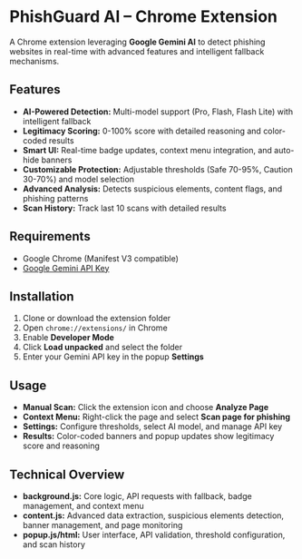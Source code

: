 # PhishGuard AI – Chrome Extension

A Chrome extension leveraging **Google Gemini AI** to detect phishing websites in real-time with advanced features and intelligent fallback mechanisms.

## Features
- **AI-Powered Detection:** Multi-model support (Pro, Flash, Flash Lite) with intelligent fallback
- **Legitimacy Scoring:** 0-100% score with detailed reasoning and color-coded results
- **Smart UI:** Real-time badge updates, context menu integration, and auto-hide banners
- **Customizable Protection:** Adjustable thresholds (Safe 70-95%, Caution 30-70%) and model selection
- **Advanced Analysis:** Detects suspicious elements, content flags, and phishing patterns
- **Scan History:** Track last 10 scans with detailed results

## Requirements
- Google Chrome (Manifest V3 compatible)
- [Google Gemini API Key](https://makersuite.google.com/app/apikey)

## Installation
1. Clone or download the extension folder
2. Open `chrome://extensions/` in Chrome
3. Enable **Developer Mode**
4. Click **Load unpacked** and select the folder
5. Enter your Gemini API key in the popup **Settings**

## Usage
- **Manual Scan:** Click the extension icon and choose **Analyze Page**
- **Context Menu:** Right-click the page and select **Scan page for phishing**
- **Settings:** Configure thresholds, select AI model, and manage API key
- **Results:** Color-coded banners and popup updates show legitimacy score and reasoning

## Technical Overview
- **background.js:** Core logic, API requests with fallback, badge management, and context menu
- **content.js:** Advanced data extraction, suspicious elements detection, banner management, and page monitoring
- **popup.js/html:** User interface, API validation, threshold configuration, and scan history
